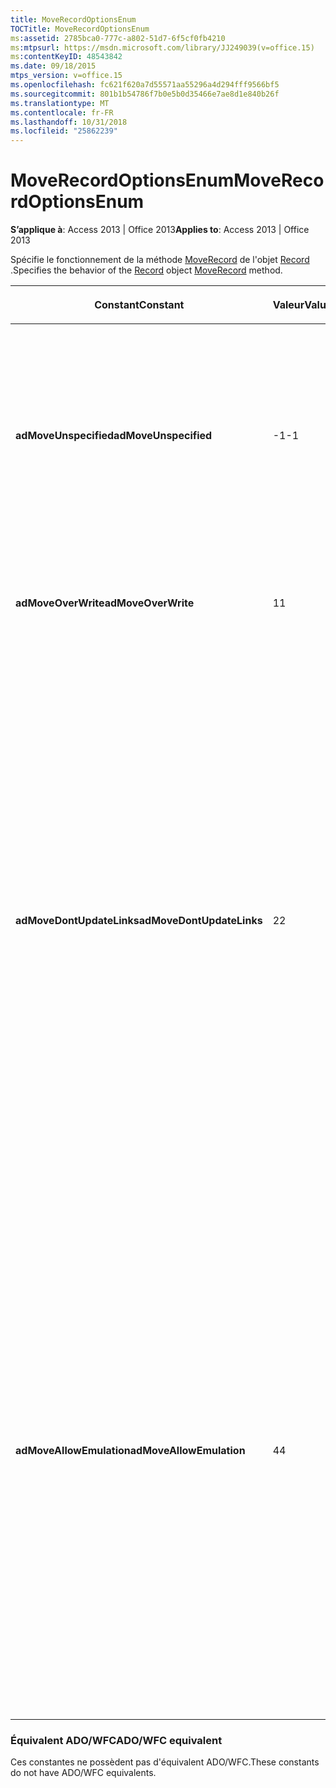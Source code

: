 ```yaml
---
title: MoveRecordOptionsEnum
TOCTitle: MoveRecordOptionsEnum
ms:assetid: 2785bca0-777c-a802-51d7-6f5cf0fb4210
ms:mtpsurl: https://msdn.microsoft.com/library/JJ249039(v=office.15)
ms:contentKeyID: 48543842
ms.date: 09/18/2015
mtps_version: v=office.15
ms.openlocfilehash: fc621f620a7d55571aa55296a4d294fff9566bf5
ms.sourcegitcommit: 801b1b54786f7b0e5b0d35466e7ae8d1e840b26f
ms.translationtype: MT
ms.contentlocale: fr-FR
ms.lasthandoff: 10/31/2018
ms.locfileid: "25862239"
---
```

# <a name="moverecordoptionsenum"></a><span data-ttu-id="99f94-102">MoveRecordOptionsEnum</span><span class="sxs-lookup"><span data-stu-id="99f94-102">MoveRecordOptionsEnum</span></span>


<span data-ttu-id="99f94-103">**S’applique à**: Access 2013 | Office 2013</span><span class="sxs-lookup"><span data-stu-id="99f94-103">**Applies to**: Access 2013 | Office 2013</span></span>

<span data-ttu-id="99f94-104">Spécifie le fonctionnement de la méthode [MoveRecord](record-object-ado.md) de l'objet [Record](moverecord-method-ado.md) .</span><span class="sxs-lookup"><span data-stu-id="99f94-104">Specifies the behavior of the [Record](record-object-ado.md) object [MoveRecord](moverecord-method-ado.md) method.</span></span>

<table>
<colgroup>
<col style="width: 33%" />
<col style="width: 33%" />
<col style="width: 33%" />
</colgroup>
<thead>
<tr class="header">
<th><p><span data-ttu-id="99f94-105">Constant</span><span class="sxs-lookup"><span data-stu-id="99f94-105">Constant</span></span></p></th>
<th><p><span data-ttu-id="99f94-106">Valeur</span><span class="sxs-lookup"><span data-stu-id="99f94-106">Value</span></span></p></th>
<th><p><span data-ttu-id="99f94-107">Description</span><span class="sxs-lookup"><span data-stu-id="99f94-107">Description</span></span></p></th>
</tr>
</thead>
<tbody>
<tr class="odd">
<td><p><span data-ttu-id="99f94-108"><strong>adMoveUnspecified</strong></span><span class="sxs-lookup"><span data-stu-id="99f94-108"><strong>adMoveUnspecified</strong></span></span></p></td>
<td><p><span data-ttu-id="99f94-109">-1</span><span class="sxs-lookup"><span data-stu-id="99f94-109">-1</span></span></p></td>
<td><p><span data-ttu-id="99f94-p101">Par défaut. Effectue l'opération de déplacement par défaut : l'opération échoue si le fichier ou répertoire de destination existe déjà ; elle met alors à jour les liens hypertexte.</span><span class="sxs-lookup"><span data-stu-id="99f94-p101">Default. Performs the default move operation: The operation fails if the destination file or directory already exists, and the operation updates hypertext links.</span></span></p></td>
</tr>
<tr class="even">
<td><p><span data-ttu-id="99f94-112"><strong>adMoveOverWrite</strong></span><span class="sxs-lookup"><span data-stu-id="99f94-112"><strong>adMoveOverWrite</strong></span></span></p></td>
<td><p><span data-ttu-id="99f94-113">1</span><span class="sxs-lookup"><span data-stu-id="99f94-113">1</span></span></p></td>
<td><p><span data-ttu-id="99f94-114">Remplace le fichier ou répertoire de destination, même s'il existe déjà.</span><span class="sxs-lookup"><span data-stu-id="99f94-114">Overwrites the destination file or directory, even if it already exists.</span></span></p></td>
</tr>
<tr class="odd">
<td><p><span data-ttu-id="99f94-115"><strong>adMoveDontUpdateLinks</strong></span><span class="sxs-lookup"><span data-stu-id="99f94-115"><strong>adMoveDontUpdateLinks</strong></span></span></p></td>
<td><p><span data-ttu-id="99f94-116">2</span><span class="sxs-lookup"><span data-stu-id="99f94-116">2</span></span></p></td>
<td><p><span data-ttu-id="99f94-p102">Modifie le fonctionnement par défaut de la méthode <strong>MoveRecord</strong> en ne mettant pas à jour les liens hypertexte du <strong>Record</strong> source. Le fonctionnement par défaut dépend des capacités du fournisseur. L'opération Move met à jour les liens si le fournisseur en est capable. Si le fournisseur ne peut résoudre les liens ou si cette valeur n'est pas spécifiée, le déplacement réussit même si les liens n'ont pas été mis à jour.</span><span class="sxs-lookup"><span data-stu-id="99f94-p102">Modifies the default behavior of <strong>MoveRecord</strong> method by not updating the hypertext links of the source <strong>Record</strong>. The default behavior depends on the capabilities of the provider. Move operation updates links if the provider is capable. If the provider cannot fix links or if this value is not specified, then the move succeeds even when links have not been fixed.</span></span></p></td>
</tr>
<tr class="even">
<td><p><span data-ttu-id="99f94-121"><strong>adMoveAllowEmulation</strong></span><span class="sxs-lookup"><span data-stu-id="99f94-121"><strong>adMoveAllowEmulation</strong></span></span></p></td>
<td><p><span data-ttu-id="99f94-122">4</span><span class="sxs-lookup"><span data-stu-id="99f94-122">4</span></span></p></td>
<td><p><span data-ttu-id="99f94-p103">Demande au fournisseur de simuler le déplacement (à l'aide d'opérations de téléchargement, de chargement et de suppression). Si la tentative de déplacement du <strong>Record</strong> échoue parce que l'URL de destination se trouve sur un autre serveur ou si elle est servie par un autre fournisseur que la source des données, il peut en résulter une latence accrue ou une perte de données, en raison des caractéristiques différentes des fournisseurs.</span><span class="sxs-lookup"><span data-stu-id="99f94-p103">Requests that the provider attempt to simulate the move (using download, upload, and delete operations). If the attempt to move the <strong>Record</strong> fails because the destination URL is on a different server or serviced by a different provider than the source, this may cause increased latency or data loss, due to different provider capabilities when moving resources between providers.</span></span></p></td>
</tr>
</tbody>
</table>


### <a name="adowfc-equivalent"></a><span data-ttu-id="99f94-125">Équivalent ADO/WFC</span><span class="sxs-lookup"><span data-stu-id="99f94-125">ADO/WFC equivalent</span></span>

<span data-ttu-id="99f94-126">Ces constantes ne possèdent pas d'équivalent ADO/WFC.</span><span class="sxs-lookup"><span data-stu-id="99f94-126">These constants do not have ADO/WFC equivalents.</span></span>

